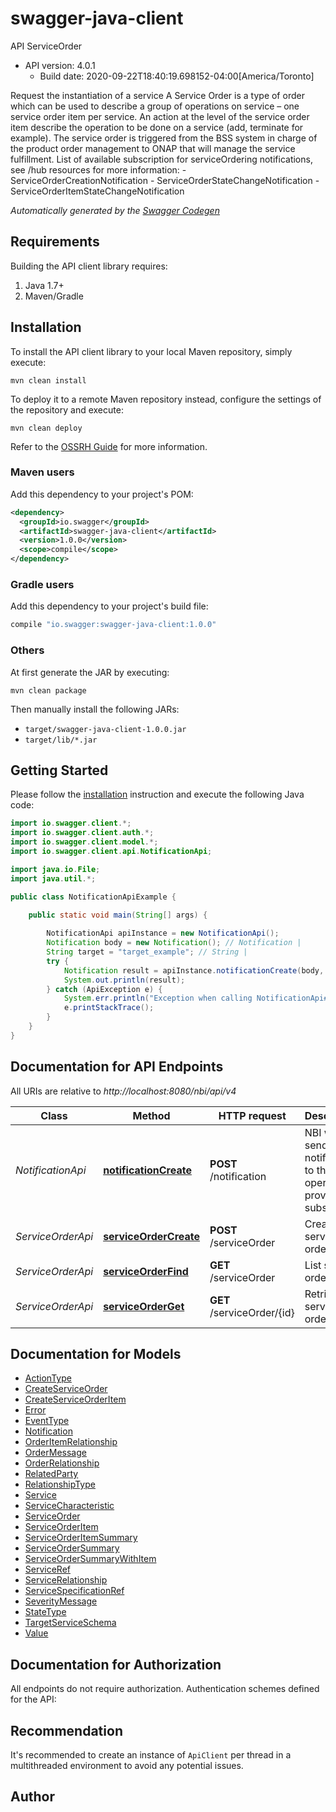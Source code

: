 # swagger-java-client

API ServiceOrder
- API version: 4.0.1
  - Build date: 2020-09-22T18:40:19.698152-04:00[America/Toronto]

Request the instantiation of a service  A Service Order is a type of order which can be used to describe a group of operations on service – one service order item per service. An action at the level of the service order item describe the operation to be done on a service (add, terminate for example). The service order is triggered from the BSS system in charge of the product order management to ONAP that will manage the service fulfillment.  List of available subscription for serviceOrdering notifications, see /hub resources for more information:  - ServiceOrderCreationNotification - ServiceOrderStateChangeNotification - ServiceOrderItemStateChangeNotification  


*Automatically generated by the [Swagger Codegen](https://github.com/swagger-api/swagger-codegen)*


## Requirements

Building the API client library requires:
1. Java 1.7+
2. Maven/Gradle

## Installation

To install the API client library to your local Maven repository, simply execute:

```shell
mvn clean install
```

To deploy it to a remote Maven repository instead, configure the settings of the repository and execute:

```shell
mvn clean deploy
```

Refer to the [OSSRH Guide](http://central.sonatype.org/pages/ossrh-guide.html) for more information.

### Maven users

Add this dependency to your project's POM:

```xml
<dependency>
  <groupId>io.swagger</groupId>
  <artifactId>swagger-java-client</artifactId>
  <version>1.0.0</version>
  <scope>compile</scope>
</dependency>
```

### Gradle users

Add this dependency to your project's build file:

```groovy
compile "io.swagger:swagger-java-client:1.0.0"
```

### Others

At first generate the JAR by executing:

```shell
mvn clean package
```

Then manually install the following JARs:

* `target/swagger-java-client-1.0.0.jar`
* `target/lib/*.jar`

## Getting Started

Please follow the [installation](#installation) instruction and execute the following Java code:

```java
import io.swagger.client.*;
import io.swagger.client.auth.*;
import io.swagger.client.model.*;
import io.swagger.client.api.NotificationApi;

import java.io.File;
import java.util.*;

public class NotificationApiExample {

    public static void main(String[] args) {
        
        NotificationApi apiInstance = new NotificationApi();
        Notification body = new Notification(); // Notification | 
        String target = "target_example"; // String | 
        try {
            Notification result = apiInstance.notificationCreate(body, target);
            System.out.println(result);
        } catch (ApiException e) {
            System.err.println("Exception when calling NotificationApi#notificationCreate");
            e.printStackTrace();
        }
    }
}
```

## Documentation for API Endpoints

All URIs are relative to *http://localhost:8080/nbi/api/v4*

Class | Method | HTTP request | Description
------------ | ------------- | ------------- | -------------
*NotificationApi* | [**notificationCreate**](docs/NotificationApi.md#notificationCreate) | **POST** /notification | NBI will send notification to this operation provided by subscribers
*ServiceOrderApi* | [**serviceOrderCreate**](docs/ServiceOrderApi.md#serviceOrderCreate) | **POST** /serviceOrder | Create a service order
*ServiceOrderApi* | [**serviceOrderFind**](docs/ServiceOrderApi.md#serviceOrderFind) | **GET** /serviceOrder | List service orders
*ServiceOrderApi* | [**serviceOrderGet**](docs/ServiceOrderApi.md#serviceOrderGet) | **GET** /serviceOrder/{id} | Retrieve a service order

## Documentation for Models

 - [ActionType](docs/ActionType.md)
 - [CreateServiceOrder](docs/CreateServiceOrder.md)
 - [CreateServiceOrderItem](docs/CreateServiceOrderItem.md)
 - [Error](docs/Error.md)
 - [EventType](docs/EventType.md)
 - [Notification](docs/Notification.md)
 - [OrderItemRelationship](docs/OrderItemRelationship.md)
 - [OrderMessage](docs/OrderMessage.md)
 - [OrderRelationship](docs/OrderRelationship.md)
 - [RelatedParty](docs/RelatedParty.md)
 - [RelationshipType](docs/RelationshipType.md)
 - [Service](docs/Service.md)
 - [ServiceCharacteristic](docs/ServiceCharacteristic.md)
 - [ServiceOrder](docs/ServiceOrder.md)
 - [ServiceOrderItem](docs/ServiceOrderItem.md)
 - [ServiceOrderItemSummary](docs/ServiceOrderItemSummary.md)
 - [ServiceOrderSummary](docs/ServiceOrderSummary.md)
 - [ServiceOrderSummaryWithItem](docs/ServiceOrderSummaryWithItem.md)
 - [ServiceRef](docs/ServiceRef.md)
 - [ServiceRelationship](docs/ServiceRelationship.md)
 - [ServiceSpecificationRef](docs/ServiceSpecificationRef.md)
 - [SeverityMessage](docs/SeverityMessage.md)
 - [StateType](docs/StateType.md)
 - [TargetServiceSchema](docs/TargetServiceSchema.md)
 - [Value](docs/Value.md)

## Documentation for Authorization

All endpoints do not require authorization.
Authentication schemes defined for the API:

## Recommendation

It's recommended to create an instance of `ApiClient` per thread in a multithreaded environment to avoid any potential issues.

## Author


